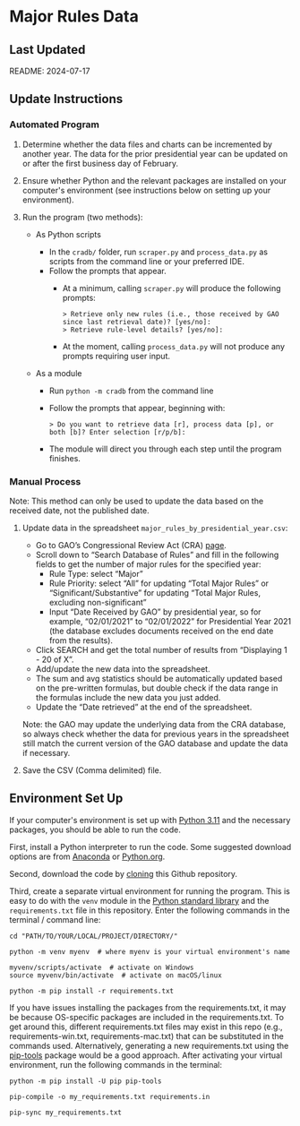 # Major Rules Data

## Last Updated

README: 2024-07-17

## Update Instructions

### Automated Program

1. Determine whether the data files and charts can be incremented by another year. The data for the prior presidential year can be updated on or after the first business day of February.

2. Ensure whether Python and the relevant packages are installed on your computer's environment (see instructions below on setting up your environment).

3. Run the program (two methods):
    - As Python scripts
      - In the `cradb/` folder, run `scraper.py` and `process_data.py` as scripts from the command line or your preferred IDE.
      - Follow the prompts that appear.
        - At a minimum, calling `scraper.py` will produce the following prompts:

          ```{bash}
          > Retrieve only new rules (i.e., those received by GAO since last retrieval date)? [yes/no]: 
          > Retrieve rule-level details? [yes/no]: 
          ```

        - At the moment, calling `process_data.py` will not produce any prompts requiring user input.

    - As a module
      - Run `python -m cradb` from the command line
      - Follow the prompts that appear, beginning with:

        ```{bash}
        > Do you want to retrieve data [r], process data [p], or both [b]? Enter selection [r/p/b]: 
        ```

      - The module will direct you through each step until the program finishes.

### Manual Process

Note: This method can only be used to update the data based on the received date, not the published date.

1. Update data in the spreadsheet `major_rules_by_presidential_year.csv`:

    - Go to GAO’s Congressional Review Act (CRA) [page](https://www.gao.gov/legal/other-legal-work/congressional-review-act).  
    - Scroll down to “Search Database of Rules” and fill in the following fields to get the number of major rules for the specified year:  
      - Rule Type: select “Major”
      - Rule Priority: select “All” for updating “Total Major Rules” or “Significant/Substantive” for updating “Total Major Rules, excluding non-significant”
      - Input “Date Received by GAO” by presidential year, so for example, “02/01/2021” to “02/01/2022” for Presidential Year 2021 (the database excludes documents received on the end date from the results).
    - Click SEARCH and get the total number of results from “Displaying 1 - 20 of X”.  
    - Add/update the new data into the spreadsheet.  
    - The sum and avg statistics should be automatically updated based on the pre-written formulas, but double check if the data range in the formulas include the new data you just added.  
    - Update the “Date retrieved” at the end of the spreadsheet.  

    Note: the GAO may update the underlying data from the CRA database, so always check whether the data for previous years in the spreadsheet still match the current version of the GAO database and update the data if necessary.

2. Save the CSV (Comma delimited) file.

## Environment Set Up

If your computer's environment is set up with [Python 3.11](https://www.python.org/downloads/) and the necessary packages, you should be able to run the code.

First, install a Python interpreter to run the code. Some suggested download options are from [Anaconda](https://www.anaconda.com/download) or [Python.org](https://www.python.org/downloads/).

Second, download the code by [cloning](https://docs.github.com/en/repositories/creating-and-managing-repositories/cloning-a-repository) this Github repository.

Third, create a separate virtual environment for running the program. This is easy to do with the `venv` module in the [Python standard library](https://docs.python.org/3/library/venv.html) and the `requirements.txt` file in this repository. Enter the following commands in the terminal / command line:

```{sh}
cd "PATH/TO/YOUR/LOCAL/PROJECT/DIRECTORY/"

python -m venv myenv  # where myenv is your virtual environment's name

myvenv/scripts/activate  # activate on Windows
source myvenv/bin/activate  # activate on macOS/linux

python -m pip install -r requirements.txt
```

If you have issues installing the packages from the requirements.txt, it may be because OS-specific packages are included in the requirements.txt. To get around this, different requirements.txt files may exist in this repo (e.g., requirements-win.txt, requirements-mac.txt) that can be substituted in the commands used. Alternatively, generating a new requirements.txt using the [pip-tools](https://pip-tools.readthedocs.io/en/stable/) package would be a good approach. After activating your virtual environment, run the following commands in the terminal:

```{sh}
python -m pip install -U pip pip-tools

pip-compile -o my_requirements.txt requirements.in

pip-sync my_requirements.txt
```
